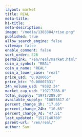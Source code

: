 ```yaml
---
layout: market
title: REAL
meta-title: 
h1-title: 
meta-description: 
image: "/media/1383884/rise.png"
published: true
allow_search_engine: false
sitemap: false
enable_comment: false
sort_order: 526
permalink: "/en/real/market.html"
coin_a_symbol: "REAL"
coin_a_name: "REAL"
coin_a_lower_case: "real"
price_usd: "0.920065"
price_btc: "0.00007831"
24h_volume_usd: "9382.34"
market_cap_usd: "19717288.0"
total_supply: "19717288.0"
available_supply: "10055817.0"
percent_change_1h: "17.65"
percent_change_24h: "10.65"
percent_change_7d: "47.51"
last_updated: "1517140760"
parent-url: "/en/real/"
author: Sam
---
```


